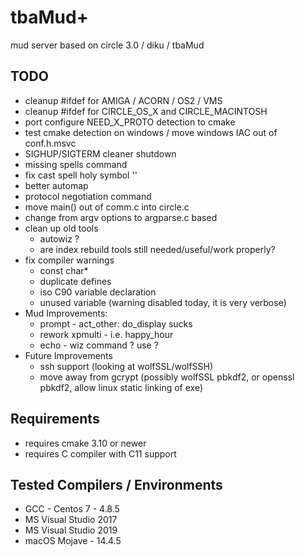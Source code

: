 # tbaMud+ #


mud server based on circle 3.0 / diku / tbaMud

## TODO

- cleanup #ifdef for AMIGA / ACORN / OS2 / VMS
- cleanup #ifdef for CIRCLE_OS_X and CIRCLE_MACINTOSH
- port configure NEED_X_PROTO detection to cmake
- test cmake detection on windows / move windows IAC out of conf.h.msvc
- SIGHUP/SIGTERM cleaner shutdown
- missing spells command
- fix cast spell holy symbol ''
- better automap
- protocol negotiation command
- move main() out of comm.c into circle.c
- change from argv options to argparse.c based
- clean up old tools
  - autowiz ?
  - are index rebuild tools still needed/useful/work properly?
- fix compiler warnings
  - const char*
  - duplicate defines
  - iso C90 variable declaration
  - unused variable (warning disabled today, it is very verbose)
- Mud Improvements:
  - prompt - act_other: do_display sucks
  - rework xpmulti - i.e. happy_hour
  - echo - wiz command ? use ?
- Future Improvements
  - ssh support (looking at wolfSSL/wolfSSH)
  - move away from gcrypt (possibly wolfSSL pbkdf2, or openssl pbkdf2, allow linux static linking of exe)

## Requirements ##

- requires cmake 3.10 or newer
- requires C compiler with C11 support

## Tested Compilers / Environments ##

- GCC - Centos 7 - 4.8.5
- MS Visual Studio 2017
- MS Visual Studio 2019
- macOS Mojave - 14.4.5